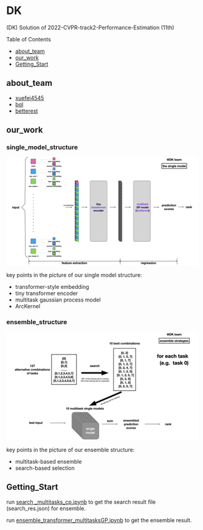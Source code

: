 # DK

(DK) Solution of 2022-CVPR-track2-Performance-Estimation (11th)

Table of Contents
- [about_team](#about_team)
- [our_work](#our_work)
- [Getting_Start](#Getting_Start)

## about_team
- [xuefei4545](https://github.com/xuefei4545)
- [bql](https://github.com/bql)
- [betterest](https://github.com/bebetterest)

## our_work

### single_model_structure

![alt single_model_structure](single_model_structure.jpeg)

key points in the picture of our single model structure:
- transformer-style embedding
- tiny transformer encoder
- multitask gaussian process model
- ArcKernel

### ensemble_structure

![alt ensemble_structure](ensemble_structure.jpeg)

key points in the picture of our ensemble structure:
- multitask-based ensemble
- search-based selection


## Getting_Start

run [search _multitasks_cp.ipynb](https://github.com/bebetterest/DK-Solution-of-2022-CVPR-track2-Performance-Estimation/blob/main/search%20_multitasks_cp.ipynb) to get the search result file (search_res.json) for ensemble.

run [ensemble_transformer_multitasksGP.ipynb](https://github.com/bebetterest/DK-Solution-of-2022-CVPR-track2-Performance-Estimation/blob/main/ensemble_transformer_multitasksGP.ipynb) to get the ensemble result.
